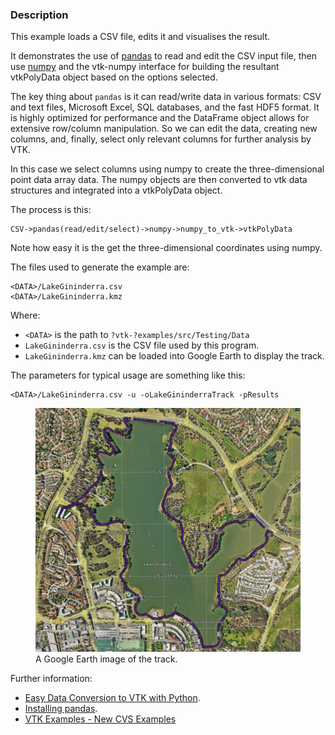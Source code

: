 ### Description

This example loads a CSV file, edits it and visualises the result.

It demonstrates the use of [pandas](https://pandas.pydata.org/) to read and edit the CSV input file, then use [numpy](https://numpy.org/) and the vtk-numpy interface for building the resultant vtkPolyData object based on the options selected.

The key thing about `pandas` is it can read/write data in various formats: CSV and text files, Microsoft Excel, SQL databases, and the fast HDF5 format. It is highly optimized for performance and the DataFrame object allows for extensive row/column manipulation. So we can edit the data, creating new columns, and, finally, select only relevant columns for further analysis by VTK.

In this case we select columns using numpy to create the three-dimensional point data array data. The numpy objects are then converted to vtk data structures and integrated into a vtkPolyData object.

The process is this:

``` text
CSV->pandas(read/edit/select)->numpy->numpy_to_vtk->vtkPolyData
```

Note how easy it is the get the three-dimensional coordinates using numpy.

The files used to generate the example are:

``` text
<DATA>/LakeGininderra.csv
<DATA>/LakeGininderra.kmz
```

Where:

- `<DATA>` is the path to `?vtk-?examples/src/Testing/Data`
- `LakeGininderra.csv` is the CSV file used by this program.
- `LakeGininderra.kmz` can be loaded into Google Earth to display the track.

The parameters for typical usage are something like this:

``` text
<DATA>/LakeGininderra.csv -u -oLakeGininderraTrack -pResults
```

<figure>
  <img style="float:middle" src="https://raw.githubusercontent.com/Kitware/vtk-examples/gh-pages/src/SupplementaryData/Python/IO/LakeGininderra.jpg">
  <figcaption>A Google Earth image of the track.</figcaption>
</figure>

Further information:

- [Easy Data Conversion to VTK with Python](https://www.kitware.com/easy-data-conversion-to-vtk-with-python/).
- [Installing pandas](https://pandas.pydata.org/docs/getting_started/install.html).
- [VTK Examples - New CVS Examples](https://discourse.vtk.org/t/vtk-examples-new-cvs-examples/11632)
